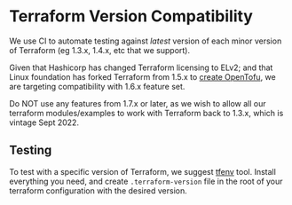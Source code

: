 # Terraform Version Compatibility

We use CI to automate testing against *latest* version of each minor version of Terraform
(eg 1.3.x, 1.4.x, etc that we support).

Given that Hashicorp has changed Terraform licensing to ELv2; and that Linux foundation has forked
Terraform from 1.5.x to [create OpenTofu](https://opentofu.org/blog/the-opentofu-fork-is-now-available/),
we are targeting compatibility with 1.6.x feature set.

Do NOT use any features from 1.7.x or later, as we wish to allow all our terraform modules/examples
to work with Terraform back to 1.3.x, which is vintage Sept 2022.


## Testing
To test with a specific version of Terraform, we suggest [tfenv](https://github.com/tfutils/tfenv)
tool. Install everything you need, and create `.terraform-version` file in the root of your
terraform configuration with the desired version.


